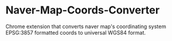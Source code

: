 # Naver-Map-Coords-Converter
Chrome extension that converts naver map's coordinating system EPSG:3857 formatted coords to universal WGS84 format.
